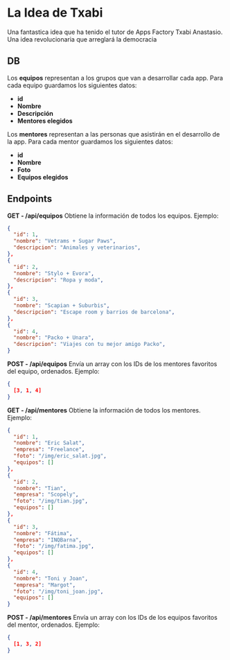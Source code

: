 # La Idea de Txabi

Una fantastica idea que ha tenido el tutor de Apps Factory Txabi Anastasio. Una idea revolucionaria que arreglará la democracia

## DB

Los **equipos** representan a los grupos que van a desarrollar cada app. Para cada equipo guardamos los siguientes datos:

- **id**
- **Nombre**
- **Descripción**
- **Mentores elegidos**

Los **mentores** representan a las personas que asistirán en el desarrollo de la app. Para cada mentor guardamos los siguientes datos:

- **id**
- **Nombre**
- **Foto**
- **Equipos elegidos**

## Endpoints

**GET - /api/equipos**
Obtiene la información de todos los equipos. Ejemplo:

```json
{
  "id": 1,
  "nombre": "Vetrams + Sugar Paws",
  "descripcion": "Animales y veterinarios",
},
{
  "id": 2,
  "nombre": "Stylo + Evora",
  "descripcion": "Ropa y moda",
},
{
  "id": 3,
  "nombre": "Scapian + Suburbis",
  "descripcion": "Escape room y barrios de barcelona",
},
{
  "id": 4,
  "nombre": "Packo + Unara",
  "descripcion": "Viajes con tu mejor amigo Packo",
}
```

**POST - /api/equipos**
Envía un array con los IDs de los mentores favoritos del equipo, ordenados. Ejemplo:

```json
{
  [3, 1, 4]
}
```

**GET - /api/mentores**
Obtiene la información de todos los mentores. Ejemplo:

```json
{
  "id": 1,
  "nombre": "Eric Salat",
  "empresa": "Freelance",
  "foto": "/img/eric_salat.jpg",
  "equipos": []
},
{
  "id": 2,
  "nombre": "Tian",
  "empresa": "Scopely",
  "foto": "/img/tian.jpg",
  "equipos": []
},
{
  "id": 3,
  "nombre": "Fátima",
  "empresa": "INQBarna",
  "foto": "/img/fatima.jpg",
  "equipos": []
},
{
  "id": 4,
  "nombre": "Toni y Joan",
  "empresa": "Margot",
  "foto": "/img/toni_joan.jpg",
  "equipos": []
}
```

**POST - /api/mentores**
Envía un array con los IDs de los equipos favoritos del mentor, ordenados. Ejemplo:

```json
{
  [1, 3, 2]
}
```
